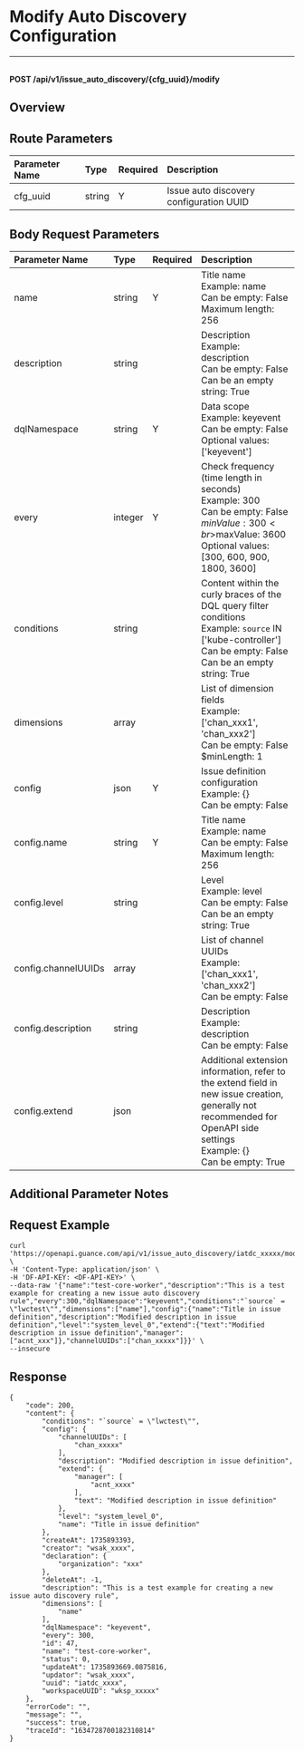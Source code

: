 # Modify Auto Discovery Configuration

---

<br />**POST /api/v1/issue_auto_discovery/\{cfg_uuid\}/modify**

## Overview




## Route Parameters

| Parameter Name        | Type     | Required   | Description              |
|:---------------------|:---------|:-----------|:-------------------------|
| cfg_uuid             | string   | Y          | Issue auto discovery configuration UUID<br> |


## Body Request Parameters

| Parameter Name        | Type     | Required   | Description              |
|:---------------------|:---------|:-----------|:-------------------------|
| name                 | string   | Y          | Title name<br>Example: name <br>Can be empty: False <br>Maximum length: 256 <br> |
| description          | string   |            | Description<br>Example: description <br>Can be empty: False <br>Can be an empty string: True <br> |
| dqlNamespace         | string   | Y          | Data scope<br>Example: keyevent <br>Can be empty: False <br>Optional values: ['keyevent'] <br> |
| every                | integer  | Y          | Check frequency (time length in seconds)<br>Example: 300 <br>Can be empty: False <br>$minValue: 300 <br>$maxValue: 3600 <br>Optional values: [300, 600, 900, 1800, 3600] <br> |
| conditions           | string   |            | Content within the curly braces of the DQL query filter conditions<br>Example: `source` IN ['kube-controller'] <br>Can be empty: False <br>Can be an empty string: True <br> |
| dimensions           | array    |            | List of dimension fields<br>Example: ['chan_xxx1', 'chan_xxx2'] <br>Can be empty: False <br>$minLength: 1 <br> |
| config               | json     | Y          | Issue definition configuration<br>Example: {} <br>Can be empty: False <br> |
| config.name          | string   | Y          | Title name<br>Example: name <br>Can be empty: False <br>Maximum length: 256 <br> |
| config.level         | string   |            | Level<br>Example: level <br>Can be empty: False <br>Can be an empty string: True <br> |
| config.channelUUIDs  | array    |            | List of channel UUIDs<br>Example: ['chan_xxx1', 'chan_xxx2'] <br>Can be empty: False <br> |
| config.description   | string   |            | Description<br>Example: description <br>Can be empty: False <br> |
| config.extend        | json     |            | Additional extension information, refer to the extend field in new issue creation, generally not recommended for OpenAPI side settings<br>Example: {} <br>Can be empty: True <br> |

## Additional Parameter Notes





## Request Example
```shell
curl 'https://openapi.guance.com/api/v1/issue_auto_discovery/iatdc_xxxxx/modify' \
-H 'Content-Type: application/json' \
-H 'DF-API-KEY: <DF-API-KEY>' \
--data-raw '{"name":"test-core-worker","description":"This is a test example for creating a new issue auto discovery rule","every":300,"dqlNamespace":"keyevent","conditions":"`source` = \"lwctest\"","dimensions":["name"],"config":{"name":"Title in issue definition","description":"Modified description in issue definition","level":"system_level_0","extend":{"text":"Modified description in issue definition","manager":["acnt_xxx"]},"channelUUIDs":["chan_xxxxx"]}}' \
--insecure
```




## Response
```shell
{
    "code": 200,
    "content": {
        "conditions": "`source` = \"lwctest\"",
        "config": {
            "channelUUIDs": [
                "chan_xxxxx"
            ],
            "description": "Modified description in issue definition",
            "extend": {
                "manager": [
                    "acnt_xxxx"
                ],
                "text": "Modified description in issue definition"
            },
            "level": "system_level_0",
            "name": "Title in issue definition"
        },
        "createAt": 1735893393,
        "creator": "wsak_xxxx",
        "declaration": {
            "organization": "xxx"
        },
        "deleteAt": -1,
        "description": "This is a test example for creating a new issue auto discovery rule",
        "dimensions": [
            "name"
        ],
        "dqlNamespace": "keyevent",
        "every": 300,
        "id": 47,
        "name": "test-core-worker",
        "status": 0,
        "updateAt": 1735893669.0875816,
        "updator": "wsak_xxxx",
        "uuid": "iatdc_xxxx",
        "workspaceUUID": "wksp_xxxxx"
    },
    "errorCode": "",
    "message": "",
    "success": true,
    "traceId": "1634728700182310814"
} 
```